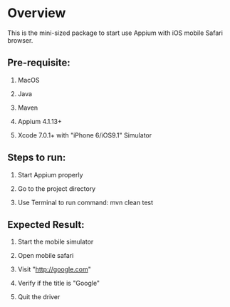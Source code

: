 # Overview

This is the mini-sized package to start use Appium with iOS mobile Safari browser.

## Pre-requisite:

1. MacOS

2. Java

3. Maven

4. Appium 4.1.13+

5. Xcode 7.0.1+ with "iPhone 6/iOS9.1" Simulator

## Steps to run:

1. Start Appium properly

2. Go to the project directory

3. Use Terminal to run command: mvn clean test

## Expected Result:

1. Start the mobile simulator

2. Open mobile safari

3. Visit "http://google.com"

4. Verify if the title is "Google"

5. Quit the driver

